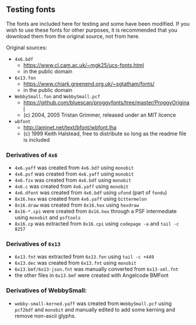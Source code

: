 ## Testing fonts

The fonts are included here for testing and some have been modified. If you wish to use these fonts 
for other purposes, it is recommended that you download them from the original source, not from here.

Original sources:
* `4x6.bdf` 
  - https://www.cl.cam.ac.uk/~mgk25/ucs-fonts.html 
  - in the public domain
* `6x13.fon` 
  - https://www.chiark.greenend.org.uk/~sgtatham/fonts/
  - in the public domain
* `WebbySmall.fon` and `WebbySmall.pcf` 
  - https://github.com/bluescan/proggyfonts/tree/master/ProggyOriginal
  - (c) 2004, 2005 Tristan Grimmer, released under an MIT licence
* `wbfont`
  - http://aminet.net/text/bfont/wbfont.lha
  - (c) 1999 Keith Halstead, free to distribute so long as the readme file is included


### Derivatives of `4x6`

* `4x6.yaff` was created from `4x6.bdf` using `monobit`
* `4x6.psf` was created from `4x6.yaff` using `monobit`
* `4x6.fzx` was created from `4x6.bdf` using `monobit`
* `4x6.c` was created from `4x6.yaff` using `monobit`
* `4x6.dfont` was created from `4x6.bdf` using `ufond` (part of `fondu`)
* `8x16.hex` was created from `4x6.yaff` using `bittermelon`
* `8x16.draw` was created from `8x16.hex` using `hexdraw`
* `8x16-*.cpi` were created from `8x16.hex` through a PSF intermediate using `monobit` and `psftools`
* `8x16.cp` was extracted from `8x16.cpi` using `codepage -a` and `tail -c 8257`


### Derivatives of `6x13`

* `6x13.fnt` was extracted from `6x13.fon` using `tail -c +449`
* `6x13.dec` was created from `6x13.fnt` using `monobit`
* `6x13.bmf/6x13-json.fnt` was manually converted from `6x13-xml.fnt`
* the other files in `6x13.bmf` were created with Angelcode BMFont


### Derivatives of WebbySmall:

* `webby-small-kerned.yaff` was created from `WebbySmall.pcf` using `pcf2bdf` and `monobit`
  and manually edited to add some kerning and remove non-ascii glyphs.
